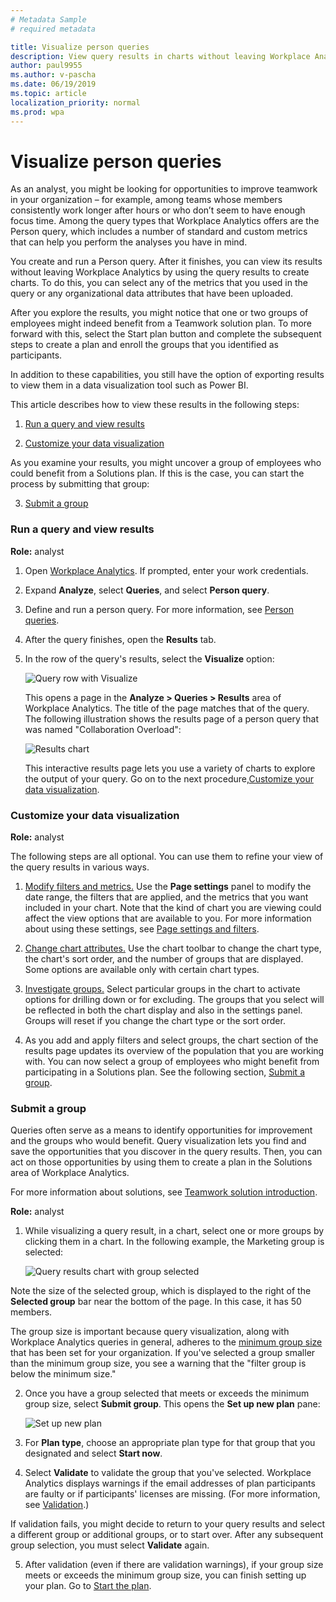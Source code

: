 ```yaml
---
# Metadata Sample
# required metadata

title: Visualize person queries
description: View query results in charts without leaving Workplace Analytics
author: paul9955
ms.author: v-pascha
ms.date: 06/19/2019
ms.topic: article
localization_priority: normal 
ms.prod: wpa
---
```


# Visualize person queries

As an analyst, you might be looking for opportunities to improve teamwork in your organization – for example, among teams whose members consistently work longer after hours or who don’t seem to have enough focus time. Among the query types that Workplace Analytics offers are the Person query, which includes a number of standard and custom metrics that can help you perform the analyses you have in mind. 

You create and run a Person query. After it finishes, you can view its results without leaving Workplace Analytics by using the query results to create charts. To do this, you can select any of the metrics that you used in the query or any organizational data attributes that have been uploaded. 

After you explore the results, you might notice that one or two groups of employees might indeed benefit from a Teamwork solution plan. To more forward with this, select the Start plan button and complete the subsequent steps to create a plan and enroll the groups that you identified as participants.

In addition to these capabilities, you still have the option of exporting results to view them in a data visualization tool such as Power BI. 

This article describes how to view these results in the following steps:

1. [Run a query and view results](#run_a_query) 

2. [Customize your data visualization](#customize-your-data-visualization)

As you examine your results, you might uncover a group of
employees who could benefit from a Solutions plan. If this is the case, you can start the process by submitting that group: 

3. [Submit a group ](#submit-a-group)

### Run a query and view results 

**Role:** analyst 

1. Open [Workplace Analytics](https://workplaceanalytics.office.com/). If prompted, enter your work credentials.

2. Expand **Analyze**, select **Queries**, and select **Person query**.

3. Define and run a person query. For more information, see [Person queries](person-queries.md). 

4. After the query finishes, open the **Results** tab.

5. In the row of the query's results, select the **Visualize** option: 

   ![Query row with Visualize](../images/wpa/tutorials/visualize-option-results-row.png)

   This opens a page in the **Analyze &gt; Queries &gt; Results** area of Workplace Analytics. The title of the page matches that of the query. The following illustration shows the results page of a person query that was named "Collaboration Overload": 

   ![Results chart](../images/wpa/tutorials/collab-overload-q-results.png)

   This interactive results page lets you use a variety of charts to explore the output of your query. Go on to the next procedure,[Customize your data visualization](#customize-your-data-visualization).

### Customize your data visualization 

**Role:** analyst 

The following steps are all optional. You can use them to refine your view of the query results in various ways. 

1. <u>Modify filters and metrics.</u> Use the **Page settings**
panel to modify the date range, the filters that are applied, and the metrics that you want included in your chart. Note that the kind of chart you are viewing could affect the view options that are available to you. For more information about using these settings, see [Page settings and filters](../use/chart-types.md#page-settings-and-filters). 

2. <u>Change chart attributes.</u> Use the chart toolbar to change the chart type, the chart's sort order, and the number of groups that are displayed. Some options are available only with certain chart types.  

3. <u>Investigate groups.</u> Select particular groups in the chart to activate options for drilling down or for excluding. The groups that you select will be reflected in both the chart display and also in the settings panel. Groups will reset if you change the chart type or the sort order.  

4. As you add and apply filters and select groups, the chart section of the results page updates its overview of the population that you are working with. You can now select a group of employees who might benefit from participating in a Solutions plan. See the following section, [Submit a group](#submit-a-group).  

### Submit a group 

Queries often serve as a means to identify opportunities for improvement and the groups who would benefit. Query visualization lets you find and save the opportunities that you discover in the query results. Then, you can act on those opportunities by using them to create a plan in the Solutions area of Workplace Analytics. 

For more information about solutions, see [Teamwork solution introduction](solutionsv2-intro.md). 

**Role:** analyst 

1. While visualizing a query result, in a chart, select one or more groups by clicking them in a chart. In the following example, the Marketing group is selected:

   ![Query results chart with group selected](../images/wpa/tutorials/q-viz-chart-marketing-group.png)

Note the size of the selected group, which is displayed to the
right of the **Selected group** bar near the bottom of the page. In this
case, it has 50 members. 

The group size is important because query visualization, along with
Workplace Analytics queries in general, adheres to the [minimum group size](../use/settings.md#minimum-group-size) that has been set for your organization. If you've selected a group smaller than the minimum group size, you see a warning that the "filter group is below the minimum size." 

2. Once you have a group selected that meets or exceeds the minimum group size, select **Submit group**. This opens the **Set up new plan** pane:

   ![Set up new plan](../images/wpa/tutorials/set-up-new-plan-qv.png)

3. For **Plan type**, choose an appropriate plan type for that group that you designated and select **Start now**.

4. Select **Validate** to validate the group that you've selected. Workplace Analytics displays warnings if the email addresses of plan participants are faulty or if participants' licenses are missing. (For more information, see [Validation](solutionsv2-conceptual.md#validation).)

If validation fails, you might decide to return to your query results
and select a different group or additional groups, or to start over. After any subsequent group selection, you must select **Validate** again. 

5. After validation (even if there are validation warnings), if
your group size meets or exceeds the minimum group size, you can finish setting up your plan. Go to [Start the
plan](solutionsv2-task.md#start-the-plan).

 
